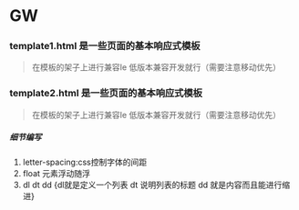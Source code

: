 # GW

### template1.html 是一些页面的基本响应式模板
> 在模板的架子上进行兼容Ie 低版本兼容开发就行（需要注意移动优先）
### template2.html 是一些页面的基本响应式模板
> 在模板的架子上进行兼容Ie 低版本兼容开发就行（需要注意移动优先）

##### 细节编写
1. letter-spacing:css控制字体的间距
2. float 元素浮动随浮
3. dl dt dd {dl就是定义一个列表 dt 说明列表的标题 dd 就是内容而且能进行缩进}